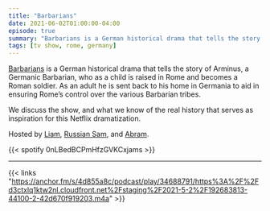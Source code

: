 ```yaml
---
title: "Barbarians"
date: 2021-06-02T01:00:00-04:00
episode: true
summary: "Barbarians is a German historical drama that tells the story of Arminus, a Germanic Barbarian raised in Rome, and sent back to Germania a Roman soldier"
tags: [tv show, rome, germany]
---
```


[Barbarians](https://www.imdb.com/title/tt9184986/) is a German historical drama that tells the story of Arminus, a Germanic Barbarian, who as a child is raised in Rome and becomes a Roman soldier. As an adult he is sent back to his home in Germania to aid in ensuring Rome’s control over the various Barbarian tribes.

We discuss the show, and what we know of the real history that serves as inspiration for this Netflix dramatization.

Hosted by [Liam](https://twitter.com/LegoRacers2), [Russian Sam](https://twitter.com/FillerHandle12), and [Abram](https://twitter.com/abnormcore).

{{< spotify 0nLBedBCPmHfzGVKCxjams >}}

---

{{< links "https://anchor.fm/s/4d855a8c/podcast/play/34688791/https%3A%2F%2Fd3ctxlq1ktw2nl.cloudfront.net%2Fstaging%2F2021-5-2%2F192683813-44100-2-42d670f919203.m4a" >}}
